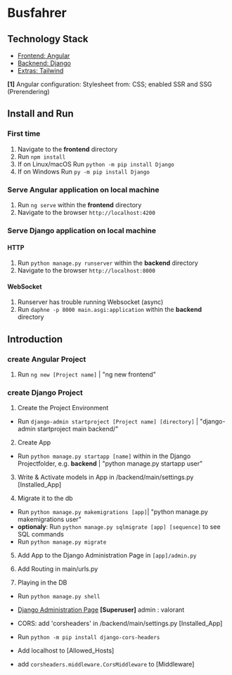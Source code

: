 # Busfahrer

## Technology Stack
* [Frontend: Angular](https://angular.dev/)
* [Backnend: Django](https://www.djangoproject.com/)
* [Extras: Tailwind](https://tailwindcss.com)

**[1]** Angular configuration: Stylesheet from: CSS; enabled SSR and SSG (Prerendering)

## Install and Run

### First time

1. Navigate to the **frontend** directory
2. Run `npm install`
3. If on Linux/macOS Run `python -m pip install Django`
4. If on Windows Run `py -m pip install Django`

### Serve Angular application on local machine

1. Run `ng serve` within the **frontend** directory
2. Navigate to the browser `http://localhost:4200`

### Serve Django application on local machine

#### HTTP
1. Run `python manage.py runserver` within the **backend** directory
2. Navigate to the browser `http://localhost:8000`

#### WebSocket
1. Runserver has trouble running Websocket (async)
2. Run `daphne -p 8000 main.asgi:application` within the **backend** directory
## Introduction

### create Angular Project

1. Run `ng new [Project name]` | "ng new frontend"

### create Django Project

1. Create the Project Environment
* Run `django-admin startproject [Project name] [directory]` | "django-admin startproject main backend/"
2. Create App
* Run `python manage.py startapp [name]` within in the Django Projectfolder, e.g. **backend** | "python manage.py startapp user"
3. Write & Activate models in App in /backend/main/settings.py [Installed_App] 

4. Migrate it to the db 
* Run `python manage.py makemigrations [app]`| "python manage.py makemigrations user"
* **optionaly**: Run `python manage.py sqlmigrate [app] [sequence]` to see SQL commands
* Run `python manage.py migrate`

5. Add App to the Django Administration Page in `[app]/admin.py`

6. Add Routing in main/urls.py

7. Playing in the DB
* Run `python manage.py shell`

* [Django Administration Page](http://localhost:8000/admin)
**[Superuser]** admin : valorant 

* CORS: add 'corsheaders' in /backend/main/settings.py [Installed_App]
* Run `python -m pip install django-cors-headers`
* Add localhost to [Allowed_Hosts]
* add `corsheaders.middleware.CorsMiddleware` to [Middleware]
